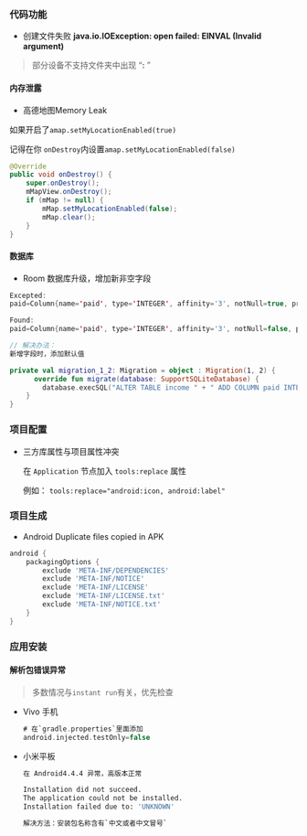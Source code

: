 ### 代码功能


-   创建文件失败 **java.io.IOException: open failed: EINVAL (Invalid argument)**

> 部分设备不支持文件夹中出现 “**:** ”



#### 内存泄露

- 高德地图Memory Leak

如果开启了`amap.setMyLocationEnabled(true)`

记得在你 `onDestroy`内设置`amap.setMyLocationEnabled(false)`

```Java
@Override
public void onDestroy() {
	super.onDestroy();
    mMapView.onDestroy();
    if (mMap != null) {
        mMap.setMyLocationEnabled(false);
        mMap.clear();
    }
}
```

#### 数据库

- Room 数据库升级，增加新非空字段

```kotlin
Excepted:
paid=Column{name='paid', type='INTEGER', affinity='3', notNull=true, primaryKeyPosition=0, defaultValue='null'}

Found:
paid=Column{name='paid', type='INTEGER', affinity='3', notNull=false, primaryKeyPosition=0, defaultValue='null'}

// 解决办法：
新增字段时，添加默认值

private val migration_1_2: Migration = object : Migration(1, 2) {
      override fun migrate(database: SupportSQLiteDatabase) {
        database.execSQL("ALTER TABLE income " + " ADD COLUMN paid INTEGER NOT NULL default 1")
	}
}
```

### 项目配置

- 三方库属性与项目属性冲突

  在 `Application` 节点加入 `tools:replace` 属性

  例如： `tools:replace="android:icon, android:label"` 

### 项目生成

- Android Duplicate files copied in APK

```groovy
android {
	packagingOptions {
        exclude 'META-INF/DEPENDENCIES'
        exclude 'META-INF/NOTICE'
        exclude 'META-INF/LICENSE'
        exclude 'META-INF/LICENSE.txt'
        exclude 'META-INF/NOTICE.txt'
    }
}
```

### 应用安装

#### 解析包错误异常
> 多数情况与`instant run`有关，优先检查
- Vivo 手机
  ```gradle
  # 在`gradle.properties`里面添加
  android.injected.testOnly=false
  ```

- 小米平板

  ```bash
  在 Android4.4.4 异常，高版本正常
  
  Installation did not succeed.
  The application could not be installed.
  Installation failed due to: 'UNKNOWN'
  
  解决方法：安装包名称含有`中文或者中文冒号`
  ```

